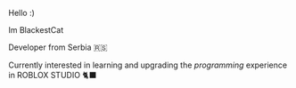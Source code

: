 Hello :) 

Im BlackestCat

Developer from Serbia 🇷🇸

Currently interested in learning and upgrading the *programming* experience in ROBLOX STUDIO 🐈‍⬛

<!---
BlackestCat/BlackestCat is a ✨ special ✨ repository because its `README.md` (this file) appears on your GitHub profile.
You can click the Preview link to take a look at your changes.
--->
